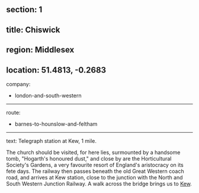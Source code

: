section: 1
----
title: Chiswick
----
region: Middlesex
----
location: 51.4813, -0.2683
----
company:
- london-and-south-western
----
route:
- barnes-to-hounslow-and-feltham
----
text: Telegraph station at Kew, 1 mile.

The church should be visited, for here lies, surmounted by a handsome tomb, "Hogarth's honoured dust," and close by are the Horticultural Society's Gardens, a very favourite resort of England's aristocracy on its fete days. The railway then passes beneath the old Great Western coach road, and arrives at Kew station, close to the junction with the North and South Western Junction Railway. A walk across the bridge brings us to [Kew](/stations/kew).
